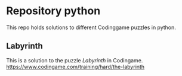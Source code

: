 # Repository python

This repo holds solutions to different Codinggame puzzles in python.

## Labyrinth
This is a solution to the puzzle _Labyrinth_ in Codingame.
https://www.codingame.com/training/hard/the-labyrinth
